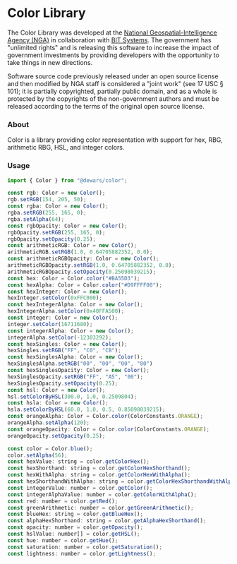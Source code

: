 # Color Library

The Color Library was developed at the
[National Geospatial-Intelligence Agency (NGA)](http://www.nga.mil/) in
collaboration with [BIT Systems](https://www.caci.com/bit-systems/). The
government has "unlimited rights" and is releasing this software to increase the
impact of government investments by providing developers with the opportunity to
take things in new directions.

Software source code previously released under an open source license and then
modified by NGA staff is considered a "joint work" (see 17 USC § 101); it is
partially copyrighted, partially public domain, and as a whole is protected by
the copyrights of the non-government authors and must be released according to
the terms of the original open source license.

### About

Color is a library providing color representation with support for hex, RBG,
arithmetic RBG, HSL, and integer colors.

### Usage

```javascript
import { Color } from "@dewars/color";

const rgb: Color = new Color();
rgb.setRGB(154, 205, 50);
const rgba: Color = new Color();
rgba.setRGB(255, 165, 0);
rgba.setAlpha(64);
const rgbOpacity: Color = new Color();
rgbOpacity.setRGB(255, 165, 0);
rgbOpacity.setOpacity(0.25);
const arithmeticRGB: Color = new Color();
arithmeticRGB.setRGB(1.0, 0.64705882352, 0.0);
const arithmeticRGBOpacity: Color = new Color();
arithmeticRGBOpacity.setRGB(1.0, 0.64705882352, 0.0);
arithmeticRGBOpacity.setOpacity(0.25098039215);
const hex: Color = Color.color("#BA55D3");
const hexAlpha: Color = Color.color("#D9FFFF00");
const hexInteger: Color = new Color();
hexInteger.setColor(0xFFC000);
const hexIntegerAlpha: Color = new Color();
hexIntegerAlpha.setColor(0x40FFA500);
const integer: Color = new Color();
integer.setColor(16711680);
const integerAlpha: Color = new Color();
integerAlpha.setColor(-12303292);
const hexSingles: Color = new Color();
hexSingles.setRGB("FF", "C0", "CB");
const hexSinglesAlpha: Color = new Color();
hexSinglesAlpha.setRGB("00", "00", "00", "80")
const hexSinglesOpacity: Color = new Color();
hexSinglesOpacity.setRGB("FF", "A5", "00");
hexSinglesOpacity.setOpacity(0.25);
const hsl: Color = new Color();
hsl.setColorByHSL(300.0, 1.0, 0.2509804);
const hsla: Color = new Color();
hsla.setColorByHSL(60.0, 1.0, 0.5, 0.85098039215);
const orangeAlpha: Color = Color.color(ColorConstants.ORANGE);
orangeAlpha.setAlpha(120);
const orangeOpacity: Color = Color.color(ColorConstants.ORANGE);
orangeOpacity.setOpacity(0.25);

const color = Color.blue();
color.setAlpha(56);
const hexValue: string = color.getColorHex();
const hexShorthand: string = color.getColorHexShorthand();
const hexWithAlpha: string = color.getColorHexWithAlpha();
const hexShorthandWithAlpha: string = color.getColorHexShorthandWithAlpha();
const integerValue: number = color.getColor();
const integerAlphaValue: number = color.getColorWithAlpha();
const red: number = color.getRed();
const greenArithmetic: number = color.getGreenArithmetic();
const blueHex: string = color.getBlueHex();
const alphaHexShorthand: string = color.getAlphaHexShorthand();
const opacity: number = color.getOpacity();
const hslValue: number[] = color.getHSL();
const hue: number = color.getHue();
const saturation: number = color.getSaturation();
const lightness: number = color.getLightness();
```
